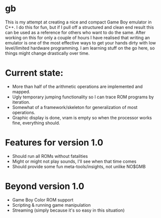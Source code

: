 # gb

This is my attempt at creating a nice and compact Game Boy emulator in C++.
I do this for fun, but if I pull off a structured and clean end result this can be used
as a reference for others who want to do the same. After working on this for only a couple of hours 
I have realised that writing an emulator is one of the most effective ways to get your hands
dirty with low level/limited hardware programming. I am learning stuff on the go here, so things might change drastically over time.

# Current state:
- More than half of the arithmetic operations are implemented and mapped.
- Ugly temporary jumping functionality so I can trace ROM programs by iteration.
- Somewhat of a framework/skeleton for generalization of most operations.
- Graphic display is done, vram is empty so when the processor works fine, everything should.

# Features for version 1.0
- Should run all ROMs without fatalities
- Might or might not play sounds, I'll see when that time comes
- Should provide some fun meta-tools/insights, not unlike NO$GMB

# Beyond version 1.0
- Game Boy Color ROM support
- Scripting & running game manipulation
- Streaming (simply because it's so easy in this situation)

